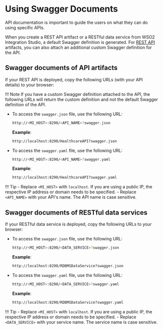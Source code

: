 # Using Swagger Documents

API documentation is important to guide the users on what they can do using specific APIs. 

When you create a REST API artifact or a RESTful data service from WSO2 Integration Studio, a default Swagger definition is generated. For [REST API](../../../develop/creating-artifacts/creating-an-api) artifacts, you can also attach an additional custom Swagger definition for the API.

## Swagger documents of API artifacts

If your REST API is deployed, copy the following URLs (with your API details) to your browser:

!!! Note
    If you have a custom Swagger definition attached to the API, the following URLs will return the custom definition and not the default Swagger definition of the API.


-   To access the `swagger.json` file, use the following URL:

    ```bash
    http://<MI_HOST>:8290/<API_NAME>?swagger.json
    ```

    **Example**: 
    ```bash
    http://localhost:8290/HealthcareAPI?swagger.json
    ```

-   To access the `swagger.yaml` file, use the following URL:

    ```bash
    http://<MI_HOST>:8290/<API_NAME>?swagger.yaml
    ```

    **Example**: 
    ```bash
    http://localhost:8290/HealthcareAPI?swagger.yaml
    ```

!!! Tip
    -   Replace `<MI_HOST>` with `localhost`. If you are using a public IP, the respective IP address or domain needs to be specified. 
    -   Replace `<API_NAME>` with your API's name. The API name is case sensitive.

## Swagger documents of RESTful data services

If your RESTful data service is deployed, copy the following URLs to your browser:

-   To access the `swagger.json` file, use the following URL:

    ```bash
    http://<MI_HOST>:8290/<DATA_SERVICE>?swagger.json
    ```

    **Example**: 
    ```bash
    http://localhost:8290/RDBMSDataService?swagger.json
    ```

-   To access the `swagger.yaml` file, use the following URL:

    ```bash
    http://<MI_HOST>:8290/<DATA_SERVICE>?swagger.yaml
    ```

    **Example**: 
    ```bash
    http://localhost:8290/RDBMSDataService?swagger.yaml
    ```

!!! Tip
    -   Replace `<MI_HOST>` with `localhost`. If you are using a public IP, the respective IP address or domain needs to be specified. 
    -   Replace `<DATA_SERVICE>` with your service name. The service name is case sensitive.
